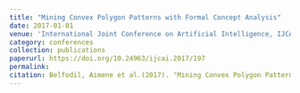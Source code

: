 ```yaml
---
title: "Mining Convex Polygon Patterns with Formal Concept Analysis"
date: 2017-01-01
venue: 'International Joint Conference on Artificial Intelligence, IJCAI'
category: conferences
collection: publications
paperurl: https://doi.org/10.24963/ijcai.2017/197
permalink: 
citation: Belfodil, Aimene et al.(2017). "Mining Convex Polygon Patterns with Formal Concept Analysis". International Joint Conference on Artificial Intelligence, IJCAI.
---
```

